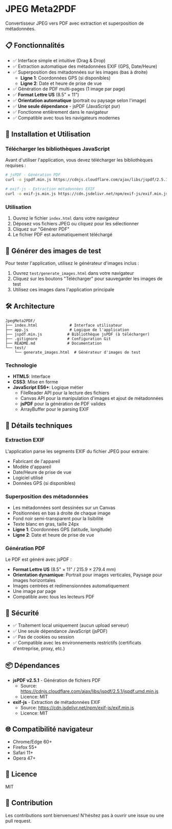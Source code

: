 # JPEG Meta2PDF

Convertisseur JPEG vers PDF avec extraction et superposition de métadonnées.

## 📋 Fonctionnalités

- ✅ Interface simple et intuitive (Drag & Drop)
- ✅ Extraction automatique des métadonnées EXIF (GPS, Date/Heure)
- ✅ Superposition des métadonnées sur les images (bas à droite)
  - **Ligne 1**: Coordonnées GPS (si disponibles)
  - **Ligne 2**: Date et heure de prise de vue
- ✅ Génération de PDF multi-pages (1 image par page)
- ✅ **Format Lettre US** (8.5" × 11")
- ✅ **Orientation automatique** (portrait ou paysage selon l'image)
- ✅ **Une seule dépendance** - jsPDF (JavaScript pur)
- ✅ Fonctionne entièrement dans le navigateur
- ✅ Compatible avec tous les navigateurs modernes

## 🚀 Installation et Utilisation

### Télécharger les bibliothèques JavaScript

Avant d'utiliser l'application, vous devez télécharger les bibliothèques requises :

```bash
# jsPDF - Génération PDF
curl -o jspdf.min.js https://cdnjs.cloudflare.com/ajax/libs/jspdf/2.5.1/jspdf.umd.min.js

# exif-js - Extraction métadonnées EXIF
curl -o exif-js.min.js https://cdn.jsdelivr.net/npm/exif-js/exif.min.js
```

### Utilisation

1. Ouvrez le fichier `index.html` dans votre navigateur
2. Déposez vos fichiers JPEG ou cliquez pour les sélectionner
3. Cliquez sur "Générer PDF"
4. Le fichier PDF est automatiquement téléchargé

## 🧪 Générer des images de test

Pour tester l'application, utilisez le générateur d'images inclus :

1. Ouvrez `test/generate_images.html` dans votre navigateur
2. Cliquez sur les boutons "Télécharger" pour sauvegarder les images de test
3. Utilisez ces images dans l'application principale

## 🛠️ Architecture

```
JpegMeta2PDF/
├── index.html              # Interface utilisateur
├── app.js                  # Logique de l'application
├── jspdf.min.js           # Bibliothèque jsPDF (à télécharger)
├── .gitignore             # Configuration Git
├── README.md              # Documentation
└── test/
    └── generate_images.html  # Générateur d'images de test
```

### Technologie

- **HTML5**: Interface
- **CSS3**: Mise en forme
- **JavaScript ES6+**: Logique métier
  - FileReader API pour la lecture des fichiers
  - Canvas API pour la manipulation d'images et ajout de métadonnées
  - **jsPDF** pour la génération de PDF valides
  - ArrayBuffer pour le parsing EXIF

## 📝 Détails techniques

### Extraction EXIF

L'application parse les segments EXIF du fichier JPEG pour extraire:
- Fabricant de l'appareil
- Modèle d'appareil
- Date/Heure de prise de vue
- Logiciel utilisé
- Données GPS (si disponibles)

### Superposition des métadonnées

- Les métadonnées sont dessinées sur un Canvas
- Positionnées en bas à droite de chaque image
- Fond noir semi-transparent pour la lisibilité
- Texte blanc en gras, taille 24px
- **Ligne 1**: Coordonnées GPS (latitude, longitude)
- **Ligne 2**: Date et heure de prise de vue

### Génération PDF

Le PDF est généré avec jsPDF :
- **Format Lettre US** (8.5" × 11" / 215.9 × 279.4 mm)
- **Orientation dynamique**: Portrait pour images verticales, Paysage pour images horizontales
- Images centrées et redimensionnées automatiquement
- Une image par page
- Compatible avec tous les lecteurs PDF

## 🔐 Sécurité

- ✅ Traitement local uniquement (aucun upload serveur)
- ✅ Une seule dépendance JavaScript (jsPDF)
- ✅ Pas de cookies ou session
- ✅ Compatible avec les environnements restrictifs (certificats d'entreprise, proxy, etc.)

## 📦 Dépendances

- **jsPDF v2.5.1** - Génération de fichiers PDF
  - Source: https://cdnjs.cloudflare.com/ajax/libs/jspdf/2.5.1/jspdf.umd.min.js
  - Licence: MIT
- **exif-js** - Extraction de métadonnées EXIF
  - Source: https://cdn.jsdelivr.net/npm/exif-js/exif.min.js
  - Licence: MIT

## 🌐 Compatibilité navigateur

- Chrome/Edge 60+
- Firefox 55+
- Safari 11+
- Opera 47+

## 📄 Licence

MIT

## 🤝 Contribution

Les contributions sont bienvenues! N'hésitez pas à ouvrir une issue ou une pull request.
